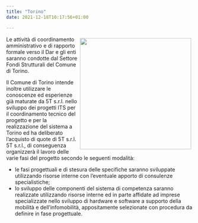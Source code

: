 ```yaml
---
title: "Torino"
date: 2021-12-18T10:17:56+01:00

---
```

<img src="/img/stemma_torino.jpg" style="margin: 5px; float: right; width:300px;  border:0" >
Le attività di coordinamento amministrativo e di rapporto formale verso il Dar e gli enti saranno condotte dal Settore Fondi Strutturali del Comune di Torino.

Il Comune di Torino intende inoltre utilizzare le conoscenze ed esperienze già maturate da 5T s.r.l. nello sviluppo dei progetti ITS per il coordinamento tecnico del progetto e per la realizzazione del sistema a Torino ed ha deliberato l’acquisto di quote di 5T s.r.l.
5T s.r.l., di conseguenza organizzerà il lavoro delle varie fasi del progetto secondo le seguenti modalità:
- le fasi progettuali e di stesura delle specifiche saranno sviluppate utilizzando risorse interne con l’eventuale apporto di consulenze specialistiche;
- lo sviluppo delle componenti del sistema di competenza saranno realizzate utilizzando risorse interne ed in parte affidate ad imprese specializzate nello sviluppo di hardware e software a supporto della mobilità e dell’infomobilità, appositamente selezionate con procedura da definire in fase progettuale.